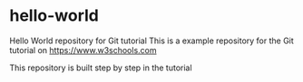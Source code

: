 # hello-world
Hello World repository  for Git tutorial
This is a example repository for the Git tutorial on https://www.w3schools.com

This repository is built step by step in the tutorial
